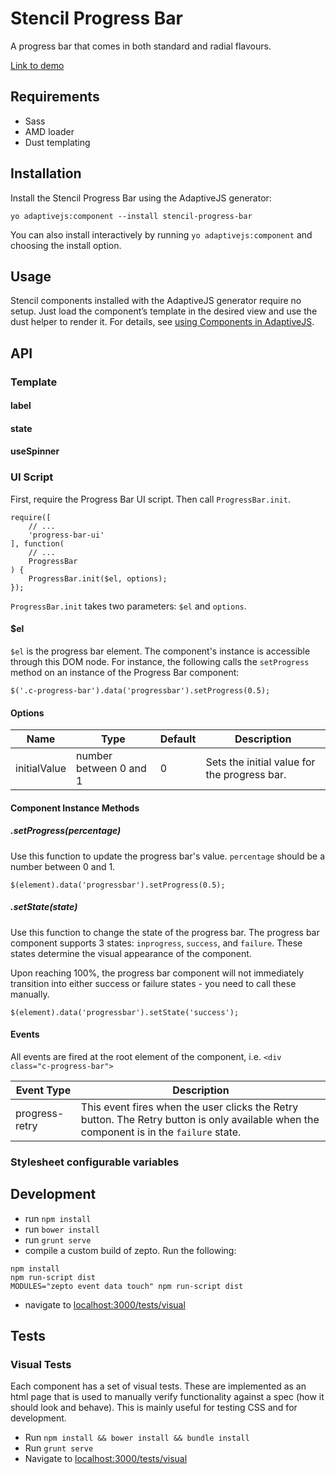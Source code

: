 # Stencil Progress Bar

A progress bar that comes in both standard and radial flavours. 

[Link to demo](#)



## Requirements

- Sass
- AMD loader
- Dust templating



## Installation

Install the Stencil Progress Bar using the AdaptiveJS generator:
```
yo adaptivejs:component --install stencil-progress-bar
```
You can also install interactively by running `yo adaptivejs:component` and choosing the install option.



## Usage

Stencil components installed with the AdaptiveJS generator require no setup. Just load the component’s template in the desired view and use the dust helper to render it. For details, see [using Components in AdaptiveJS](#).



## API

### Template


#### label

#### state

#### useSpinner


### UI Script

First, require the Progress Bar UI script. Then call `ProgressBar.init`.

```
require([
    // ...
    'progress-bar-ui'
], function(
    // ...
    ProgressBar
) {
    ProgressBar.init($el, options);
});
```

`ProgressBar.init` takes two parameters: `$el` and `options`.

#### $el

`$el` is the progress bar element. The component's instance is accessible through this DOM node. For instance, the following calls the `setProgress` method on an instance of the Progress Bar component:

```
$('.c-progress-bar').data('progressbar').setProgress(0.5);
```

#### Options

Name | Type | Default | Description
-----|------|---------|------------
initialValue | number between 0 and 1 | 0 | Sets the initial value for the progress bar.


#### Component Instance Methods

##### .setProgress(percentage)

Use this function to update the progress bar's value. `percentage` should be a number between 0 and 1. 

```
$(element).data('progressbar').setProgress(0.5);
```

##### .setState(state)

Use this function to change the state of the progress bar. The progress bar component supports 3 states: `inprogress`, `success`, and `failure`. These states determine the visual appearance of the component.

Upon reaching 100%, the progress bar component will not immediately transition into either success or failure states - you need to call these manually.

```
$(element).data('progressbar').setState('success');
```

#### Events

All events are fired at the root element of the component, i.e. `<div class="c-progress-bar">`

Event Type | Description
-----------|------------
progress-retry | This event fires when the user clicks the Retry button. The Retry button is only available when the component is in the `failure` state.


### Stylesheet configurable variables



## Development

* run `npm install`
* run `bower install`
* run `grunt serve`
* compile a custom build of zepto. Run the following:
``` 
npm install
npm run-script dist
MODULES="zepto event data touch" npm run-script dist
```
* navigate to [localhost:3000/tests/visual](http://localhost:3000/tests/visual)



## Tests

### Visual Tests
Each component has a set of visual tests. These are implemented as an html page that is used to manually verify functionality against a spec (how it should look and behave). This is mainly useful for testing CSS and for development.

* Run `npm install && bower install && bundle install`
* Run `grunt serve`
* Navigate to [localhost:3000/tests/visual](http://localhost:3000/tests/visual)


